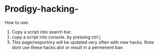 # Prodigy-hacking-
How to use:
1. Copy a script into search bar.
2. copy a script into console. by pressing ctrl j
3. This page/resportory will be updated very often with new hacks.
   Note dont use these hacks alot or result in a permenent ban 
